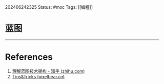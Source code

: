 202406242325
Status: #moc
Tags: [[编程]]
# 蓝图

---
# References
1. [理解蓝图技术架构 - 知乎 (zhihu.com)](https://zhuanlan.zhihu.com/p/92268112)
2. [Tips&Tricks (pixelbear.cn)](https://bp.pixelbear.cn/tips)